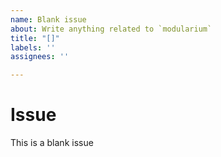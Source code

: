 ```yaml
---
name: Blank issue
about: Write anything related to `modularium`
title: "[]"
labels: ''
assignees: ''

---
```


# Issue
This is a blank issue
